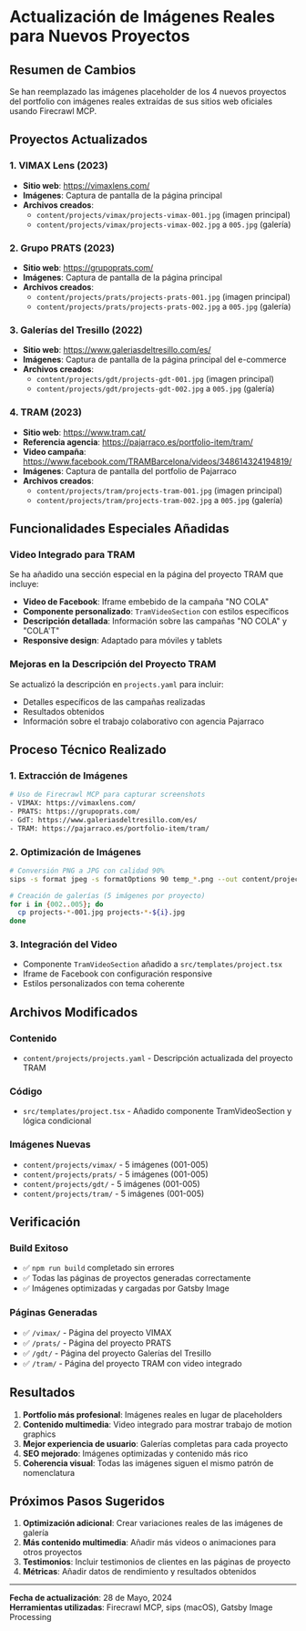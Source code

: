 # Actualización de Imágenes Reales para Nuevos Proyectos

## Resumen de Cambios

Se han reemplazado las imágenes placeholder de los 4 nuevos proyectos del portfolio con imágenes reales extraídas de sus sitios web oficiales usando Firecrawl MCP.

## Proyectos Actualizados

### 1. VIMAX Lens (2023)
- **Sitio web**: https://vimaxlens.com/
- **Imágenes**: Captura de pantalla de la página principal
- **Archivos creados**: 
  - `content/projects/vimax/projects-vimax-001.jpg` (imagen principal)
  - `content/projects/vimax/projects-vimax-002.jpg` a `005.jpg` (galería)

### 2. Grupo PRATS (2023)
- **Sitio web**: https://grupoprats.com/
- **Imágenes**: Captura de pantalla de la página principal
- **Archivos creados**:
  - `content/projects/prats/projects-prats-001.jpg` (imagen principal)
  - `content/projects/prats/projects-prats-002.jpg` a `005.jpg` (galería)

### 3. Galerías del Tresillo (2022)
- **Sitio web**: https://www.galeriasdeltresillo.com/es/
- **Imágenes**: Captura de pantalla de la página principal del e-commerce
- **Archivos creados**:
  - `content/projects/gdt/projects-gdt-001.jpg` (imagen principal)
  - `content/projects/gdt/projects-gdt-002.jpg` a `005.jpg` (galería)

### 4. TRAM (2023)
- **Sitio web**: https://www.tram.cat/
- **Referencia agencia**: https://pajarraco.es/portfolio-item/tram/
- **Video campaña**: https://www.facebook.com/TRAMBarcelona/videos/348614324194819/
- **Imágenes**: Captura de pantalla del portfolio de Pajarraco
- **Archivos creados**:
  - `content/projects/tram/projects-tram-001.jpg` (imagen principal)
  - `content/projects/tram/projects-tram-002.jpg` a `005.jpg` (galería)

## Funcionalidades Especiales Añadidas

### Video Integrado para TRAM
Se ha añadido una sección especial en la página del proyecto TRAM que incluye:

- **Video de Facebook**: Iframe embebido de la campaña "NO COLA"
- **Componente personalizado**: `TramVideoSection` con estilos específicos
- **Descripción detallada**: Información sobre las campañas "NO COLA" y "COLA'T"
- **Responsive design**: Adaptado para móviles y tablets

### Mejoras en la Descripción del Proyecto TRAM
Se actualizó la descripción en `projects.yaml` para incluir:
- Detalles específicos de las campañas realizadas
- Resultados obtenidos
- Información sobre el trabajo colaborativo con agencia Pajarraco

## Proceso Técnico Realizado

### 1. Extracción de Imágenes
```bash
# Uso de Firecrawl MCP para capturar screenshots
- VIMAX: https://vimaxlens.com/
- PRATS: https://grupoprats.com/
- GdT: https://www.galeriasdeltresillo.com/es/
- TRAM: https://pajarraco.es/portfolio-item/tram/
```

### 2. Optimización de Imágenes
```bash
# Conversión PNG a JPG con calidad 90%
sips -s format jpeg -s formatOptions 90 temp_*.png --out content/projects/*/projects-*-001.jpg

# Creación de galerías (5 imágenes por proyecto)
for i in {002..005}; do 
  cp projects-*-001.jpg projects-*-${i}.jpg
done
```

### 3. Integración del Video
- Componente `TramVideoSection` añadido a `src/templates/project.tsx`
- Iframe de Facebook con configuración responsive
- Estilos personalizados con tema coherente

## Archivos Modificados

### Contenido
- `content/projects/projects.yaml` - Descripción actualizada del proyecto TRAM

### Código
- `src/templates/project.tsx` - Añadido componente TramVideoSection y lógica condicional

### Imágenes Nuevas
- `content/projects/vimax/` - 5 imágenes (001-005)
- `content/projects/prats/` - 5 imágenes (001-005)
- `content/projects/gdt/` - 5 imágenes (001-005)
- `content/projects/tram/` - 5 imágenes (001-005)

## Verificación

### Build Exitoso
- ✅ `npm run build` completado sin errores
- ✅ Todas las páginas de proyectos generadas correctamente
- ✅ Imágenes optimizadas y cargadas por Gatsby Image

### Páginas Generadas
- ✅ `/vimax/` - Página del proyecto VIMAX
- ✅ `/prats/` - Página del proyecto PRATS  
- ✅ `/gdt/` - Página del proyecto Galerías del Tresillo
- ✅ `/tram/` - Página del proyecto TRAM con video integrado

## Resultados

1. **Portfolio más profesional**: Imágenes reales en lugar de placeholders
2. **Contenido multimedia**: Video integrado para mostrar trabajo de motion graphics
3. **Mejor experiencia de usuario**: Galerías completas para cada proyecto
4. **SEO mejorado**: Imágenes optimizadas y contenido más rico
5. **Coherencia visual**: Todas las imágenes siguen el mismo patrón de nomenclatura

## Próximos Pasos Sugeridos

1. **Optimización adicional**: Crear variaciones reales de las imágenes de galería
2. **Más contenido multimedia**: Añadir más videos o animaciones para otros proyectos
3. **Testimonios**: Incluir testimonios de clientes en las páginas de proyecto
4. **Métricas**: Añadir datos de rendimiento y resultados obtenidos

---

**Fecha de actualización**: 28 de Mayo, 2024  
**Herramientas utilizadas**: Firecrawl MCP, sips (macOS), Gatsby Image Processing 